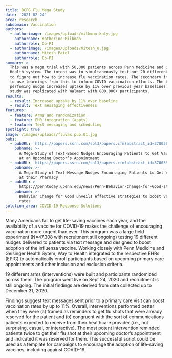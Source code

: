```yaml
---
title: BCFG Flu Mega Study
date: '2021-02-24'
area: research
subdomain: Vaccination
authors:
  - authorimage: /images/uploads/milkman-katy.jpg
    authorname: Katherine Milkman
    authorrole: Co-PI
  - authorimage: /images/uploads/mitesh_0.jpg
    authorname: Mitesh Patel
    authorrole: Co-PI
summary: >-
  This was a mega trial with 50,000 patients across Penn Medicine and Geisinger
  Health system. The intent was to simultaneously test out 20 different nudges
  to figure out how to increase flu vaccination rates. The secondary intent was
  to use learnings from this to inform COVID vaccination efforts. The best
  perfoming nudge increases uptake by 11% over previous year baselines. The
  study was replicated with Walmart with 800,000+ participants. 
results:
  - result: Increased uptake by 11% over baseline
  - result: Text messaging effectiveness
features:
  - feature: Arms and randomization
  - feature: EHR integration (appts)
  - feature: Text messaging and scheduling
spotlight: true
image: /images/uploads/fluvax.pub.01.jpg
pubs:
  - pubURL: 'https://papers.ssrn.com/sol3/papers.cfm?abstract_id=3780267'
    pubname: >-
      A Mega-Study of Text-Based Nudges Encouraging Patients to Get Vaccinated
      at an Upcoming Doctor’s Appointment
  - pubURL: 'https://papers.ssrn.com/sol3/papers.cfm?abstract_id=3780356'
    pubname: >-
      A Mega-Study of Text-Message Nudges Encouraging Patients to Get Vaccinated
      at their Pharmacy
  - pubURL: >-
      https://penntoday.upenn.edu/news/Penn-Behavior-Change-for-Good-strategies-boost-vaccination-rates
    pubname: >-
      Behavior Change for Good unveils effective strategies to boost vaccination
      rates
solution_area: COVID-19 Response Solutions
---
```

Many Americans fail to get life-saving vaccines each year, and the availability of a vaccine for COVID-19 makes the challenge of encouraging vaccination more urgent than ever. This program was a large field experiment (N=47,308 with recruitment still ongoing) testing 19 different nudges delivered to patients via text message and designed to boost adoption of the influenza vaccine. Working closely with Penn Medicine and Geisinger Health Sytem, Way to Health integrated to the respective EHRs (EPIC) to automatically enroll participants based on upcoming primary care appointments and other inclusion and exclusion criteria. 

19 different arms (interventions) were built and participants randomized across them. The program went live on Sept 24, 2020 and recruitment is still ongoing. The initial findings are derived from data collected up to December 31, 2020.  

Findings suggest text messages sent prior to a primary care visit can boost vaccination rates by up to 11%. Overall, interventions performed better when they were (a) framed as reminders to get flu shots that were already reserved for the patient and (b) congruent with the sort of communications patients expected to receive from their healthcare provider (i.e., not surprising, casual, or interactive). The most potent intervention reminded patients twice to get their flu shot at their upcoming doctor’s appointment and indicated it was reserved for them. This successful script could be used as a template for campaigns to encourage the adoption of life-saving vaccines, including against COVID-19.

